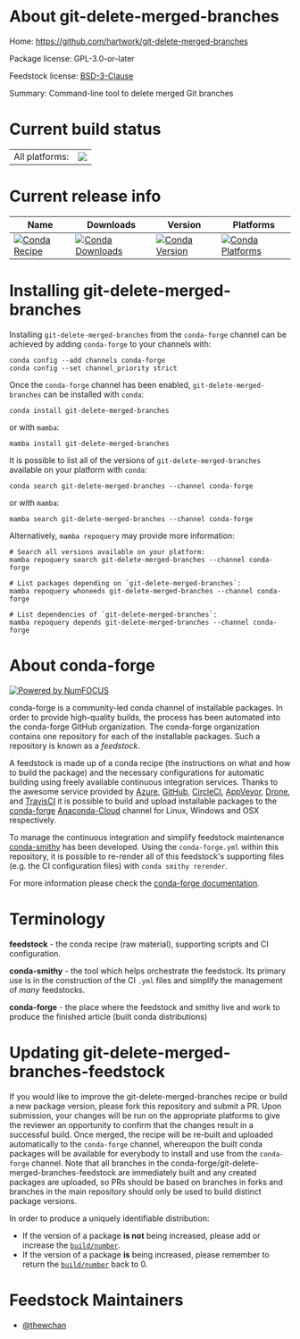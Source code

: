 About git-delete-merged-branches
================================

Home: https://github.com/hartwork/git-delete-merged-branches

Package license: GPL-3.0-or-later

Feedstock license: [BSD-3-Clause](https://github.com/conda-forge/git-delete-merged-branches-feedstock/blob/main/LICENSE.txt)

Summary: Command-line tool to delete merged Git branches

Current build status
====================


<table><tr><td>All platforms:</td>
    <td>
      <a href="https://dev.azure.com/conda-forge/feedstock-builds/_build/latest?definitionId=18100&branchName=main">
        <img src="https://dev.azure.com/conda-forge/feedstock-builds/_apis/build/status/git-delete-merged-branches-feedstock?branchName=main">
      </a>
    </td>
  </tr>
</table>

Current release info
====================

| Name | Downloads | Version | Platforms |
| --- | --- | --- | --- |
| [![Conda Recipe](https://img.shields.io/badge/recipe-git--delete--merged--branches-green.svg)](https://anaconda.org/conda-forge/git-delete-merged-branches) | [![Conda Downloads](https://img.shields.io/conda/dn/conda-forge/git-delete-merged-branches.svg)](https://anaconda.org/conda-forge/git-delete-merged-branches) | [![Conda Version](https://img.shields.io/conda/vn/conda-forge/git-delete-merged-branches.svg)](https://anaconda.org/conda-forge/git-delete-merged-branches) | [![Conda Platforms](https://img.shields.io/conda/pn/conda-forge/git-delete-merged-branches.svg)](https://anaconda.org/conda-forge/git-delete-merged-branches) |

Installing git-delete-merged-branches
=====================================

Installing `git-delete-merged-branches` from the `conda-forge` channel can be achieved by adding `conda-forge` to your channels with:

```
conda config --add channels conda-forge
conda config --set channel_priority strict
```

Once the `conda-forge` channel has been enabled, `git-delete-merged-branches` can be installed with `conda`:

```
conda install git-delete-merged-branches
```

or with `mamba`:

```
mamba install git-delete-merged-branches
```

It is possible to list all of the versions of `git-delete-merged-branches` available on your platform with `conda`:

```
conda search git-delete-merged-branches --channel conda-forge
```

or with `mamba`:

```
mamba search git-delete-merged-branches --channel conda-forge
```

Alternatively, `mamba repoquery` may provide more information:

```
# Search all versions available on your platform:
mamba repoquery search git-delete-merged-branches --channel conda-forge

# List packages depending on `git-delete-merged-branches`:
mamba repoquery whoneeds git-delete-merged-branches --channel conda-forge

# List dependencies of `git-delete-merged-branches`:
mamba repoquery depends git-delete-merged-branches --channel conda-forge
```


About conda-forge
=================

[![Powered by
NumFOCUS](https://img.shields.io/badge/powered%20by-NumFOCUS-orange.svg?style=flat&colorA=E1523D&colorB=007D8A)](https://numfocus.org)

conda-forge is a community-led conda channel of installable packages.
In order to provide high-quality builds, the process has been automated into the
conda-forge GitHub organization. The conda-forge organization contains one repository
for each of the installable packages. Such a repository is known as a *feedstock*.

A feedstock is made up of a conda recipe (the instructions on what and how to build
the package) and the necessary configurations for automatic building using freely
available continuous integration services. Thanks to the awesome service provided by
[Azure](https://azure.microsoft.com/en-us/services/devops/), [GitHub](https://github.com/),
[CircleCI](https://circleci.com/), [AppVeyor](https://www.appveyor.com/),
[Drone](https://cloud.drone.io/welcome), and [TravisCI](https://travis-ci.com/)
it is possible to build and upload installable packages to the
[conda-forge](https://anaconda.org/conda-forge) [Anaconda-Cloud](https://anaconda.org/)
channel for Linux, Windows and OSX respectively.

To manage the continuous integration and simplify feedstock maintenance
[conda-smithy](https://github.com/conda-forge/conda-smithy) has been developed.
Using the ``conda-forge.yml`` within this repository, it is possible to re-render all of
this feedstock's supporting files (e.g. the CI configuration files) with ``conda smithy rerender``.

For more information please check the [conda-forge documentation](https://conda-forge.org/docs/).

Terminology
===========

**feedstock** - the conda recipe (raw material), supporting scripts and CI configuration.

**conda-smithy** - the tool which helps orchestrate the feedstock.
                   Its primary use is in the construction of the CI ``.yml`` files
                   and simplify the management of *many* feedstocks.

**conda-forge** - the place where the feedstock and smithy live and work to
                  produce the finished article (built conda distributions)


Updating git-delete-merged-branches-feedstock
=============================================

If you would like to improve the git-delete-merged-branches recipe or build a new
package version, please fork this repository and submit a PR. Upon submission,
your changes will be run on the appropriate platforms to give the reviewer an
opportunity to confirm that the changes result in a successful build. Once
merged, the recipe will be re-built and uploaded automatically to the
`conda-forge` channel, whereupon the built conda packages will be available for
everybody to install and use from the `conda-forge` channel.
Note that all branches in the conda-forge/git-delete-merged-branches-feedstock are
immediately built and any created packages are uploaded, so PRs should be based
on branches in forks and branches in the main repository should only be used to
build distinct package versions.

In order to produce a uniquely identifiable distribution:
 * If the version of a package **is not** being increased, please add or increase
   the [``build/number``](https://docs.conda.io/projects/conda-build/en/latest/resources/define-metadata.html#build-number-and-string).
 * If the version of a package **is** being increased, please remember to return
   the [``build/number``](https://docs.conda.io/projects/conda-build/en/latest/resources/define-metadata.html#build-number-and-string)
   back to 0.

Feedstock Maintainers
=====================

* [@thewchan](https://github.com/thewchan/)

